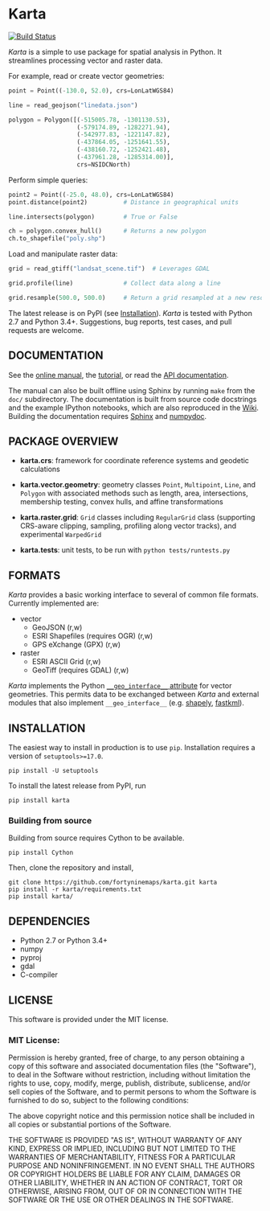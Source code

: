 # Karta

[![Build Status](https://travis-ci.org/fortyninemaps/karta.svg?branch=master)](https://travis-ci.org/fortyninemaps/karta)

*Karta* is a simple to use package for spatial analysis in Python. It
streamlines processing vector and raster data.

For example, read or create vector geometries:

```python
point = Point((-130.0, 52.0), crs=LonLatWGS84)

line = read_geojson("linedata.json")

polygon = Polygon([(-515005.78, -1301130.53),
                   (-579174.89, -1282271.94),
                   (-542977.83, -1221147.82),
                   (-437864.05, -1251641.55),
                   (-438160.72, -1252421.48),
                   (-437961.28, -1285314.00)],
                   crs=NSIDCNorth)
```
Perform simple queries:
```python
point2 = Point((-25.0, 48.0), crs=LonLatWGS84)
point.distance(point2)          # Distance in geographical units

line.intersects(polygon)        # True or False

ch = polygon.convex_hull()      # Returns a new polygon
ch.to_shapefile("poly.shp")
```
Load and manipulate raster data:
```python
grid = read_gtiff("landsat_scene.tif")  # Leverages GDAL

grid.profile(line)              # Collect data along a line

grid.resample(500.0, 500.0)     # Return a grid resampled at a new resolution
```

The latest release is on PyPI (see [Installation](#installation)). *Karta* is
tested with Python 2.7 and Python 3.4+. Suggestions, bug reports, test cases,
and pull requests are welcome.

## DOCUMENTATION

See the [online manual](http://www.fortyninemaps.com/kartadocs/karta-manual.html),
the [tutorial](http://www.fortyninemaps.com/kartadocs/tutorial.html), or read the
[API documentation](http://www.fortyninemaps.com/kartadocs/reference.html).

The manual can also be built offline using Sphinx by running `make` from the
`doc/` subdirectory. The documentation is built from source code docstrings and
the example IPython notebooks, which are also reproduced in the
[Wiki](https://github.com/fortyninemaps/karta/wiki/Tutorial). Building the
documentation requires [Sphinx](http://sphinx-doc.org/) and
[numpydoc](https://github.com/numpy/numpydoc).

## PACKAGE OVERVIEW

- **karta.crs**: framework for coordinate reference systems and geodetic
  calculations

- **karta.vector.geometry**: geometry classes `Point`, `Multipoint`, `Line`, and
  `Polygon` with associated methods such as length, area, intersections,
  membership testing, convex hulls, and affine transformations

- **karta.raster.grid**: `Grid` classes including `RegularGrid` class
  (supporting CRS-aware clipping, sampling, profiling along vector tracks), and
  experimental `WarpedGrid`

- **karta.tests**: unit tests, to be run with `python tests/runtests.py`

## FORMATS

*Karta* provides a basic working interface to several of common file formats.
Currently implemented are:

- vector
    - GeoJSON (r,w)
    - ESRI Shapefiles (requires OGR) (r,w)
    - GPS eXchange (GPX) (r,w)
- raster
    - ESRI ASCII Grid (r,w)
    - GeoTiff (requires GDAL) (r,w)

*Karta* implements the Python [`__geo_interface__`
attribute](https://gist.github.com/sgillies/2217756) for vector geometries. This
permits data to be exchanged between *Karta* and external modules that also
implement `__geo_interface__` (e.g.
[shapely](https://github.com/Toblerity/Shapely),
[fastkml](https://fastkml.readthedocs.org/en/latest/)).

## INSTALLATION

The easiest way to install in production is to use `pip`. Installation requires
a version of `setuptools>=17.0`.

    pip install -U setuptools

To install the latest release from PyPI, run

    pip install karta

### Building from source

Building from source requires Cython to be available.

    pip install Cython

Then, clone the repository and install,

    git clone https://github.com/fortyninemaps/karta.git karta
    pip install -r karta/requirements.txt
    pip install karta/

## DEPENDENCIES

- Python 2.7 or Python 3.4+
- numpy
- pyproj
- gdal
- C-compiler

## LICENSE

This software is provided under the MIT license.

### MIT License:

Permission is hereby granted, free of charge, to any person obtaining a copy of
this software and associated documentation files (the "Software"), to deal in
the Software without restriction, including without limitation the rights to
use, copy, modify, merge, publish, distribute, sublicense, and/or sell copies of
the Software, and to permit persons to whom the Software is furnished to do so,
subject to the following conditions:

The above copyright notice and this permission notice shall be included in all
copies or substantial portions of the Software.

THE SOFTWARE IS PROVIDED "AS IS", WITHOUT WARRANTY OF ANY KIND, EXPRESS OR
IMPLIED, INCLUDING BUT NOT LIMITED TO THE WARRANTIES OF MERCHANTABILITY, FITNESS
FOR A PARTICULAR PURPOSE AND NONINFRINGEMENT. IN NO EVENT SHALL THE AUTHORS OR
COPYRIGHT HOLDERS BE LIABLE FOR ANY CLAIM, DAMAGES OR OTHER LIABILITY, WHETHER
IN AN ACTION OF CONTRACT, TORT OR OTHERWISE, ARISING FROM, OUT OF OR IN
CONNECTION WITH THE SOFTWARE OR THE USE OR OTHER DEALINGS IN THE SOFTWARE.
